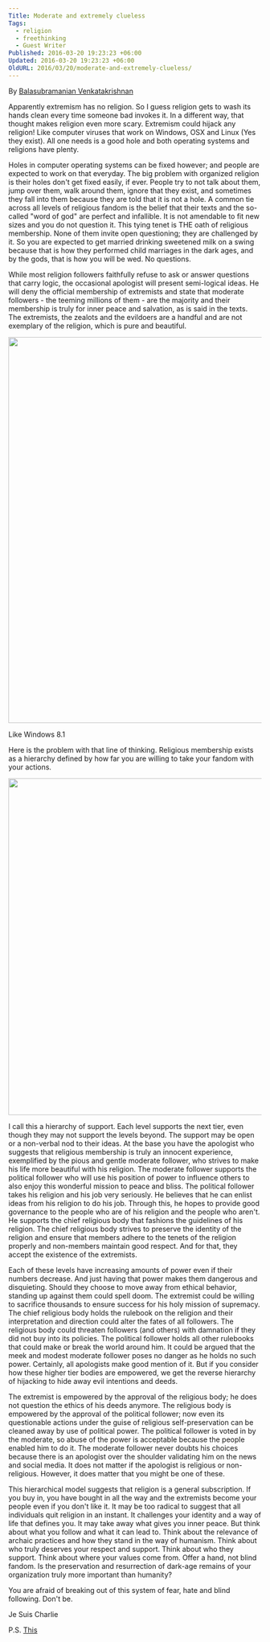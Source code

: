 ```yaml
---
Title: Moderate and extremely clueless
Tags:
  - religion
  - freethinking
  - Guest Writer
Published: 2016-03-20 19:23:23 +06:00
Updated: 2016-03-20 19:23:23 +06:00
OldURL: 2016/03/20/moderate-and-extremely-clueless/
---
```


By <a href="https://www.balavenkats.com/2015/01/moderate-and-extremely-clueless.html">Balasubramanian Venkatakrishnan</a>

Apparently extremism has no religion. So I guess religion gets to wash its hands clean every time someone bad invokes it. In a different way, that thought makes religion even more scary. Extremism could hijack any religion! Like computer viruses that work on Windows, OSX and Linux (Yes they exist). All one needs is a good hole and both operating systems and religions have plenty. 

Holes in computer operating systems can be fixed however; and people are expected to work on that everyday. The big problem with organized religion is their holes don't get fixed easily, if ever. People try to not talk about them, jump over them, walk around them, ignore that they exist, and sometimes they fall into them because they are told that it is not a hole. A common tie across all levels of religious fandom is the belief that their texts and the so-called "word of god" are perfect and infallible. It is not amendable to fit new sizes and you do not question it. This tying tenet is THE oath of religious membership. None of them invite open questioning; they are challenged by it. So you are expected to get married drinking sweetened milk on a swing because that is how they performed child marriages in the dark ages, and by the gods, that is how you will be wed. No questions. 

While most religion followers faithfully refuse to ask or answer questions that carry logic, the occasional apologist will present semi-logical ideas. He will deny the official membership of extremists and state that moderate followers - the teeming millions of them - are the majority and their membership is truly for inner peace and salvation, as is said in the texts. The extremists, the zealots and the evildoers are a handful and are not exemplary of the religion, which is pure and beautiful.

<img src="https://4.bp.blogspot.com/-yjzlkQ4Mvvs/VK6eXn1SWuI/AAAAAAACMUo/FuSvl5uxZBk/s1600/fixedbyvonnie-windows-8-blue-screen-of-death-irq.png" width="1024" height="768" class="alignnone" />

Like Windows 8.1

Here is the problem with that line of thinking. Religious membership exists as a hierarchy defined by how far you are willing to take your fandom with your actions. 

<img src="https://4.bp.blogspot.com/-ufx9-4g-FVM/VK7MrmcAwEI/AAAAAAACMVM/VJFUB9dK7sc/s1600/Presentation2.png" width="1529" height="670" class="alignnone" />

I call this a hierarchy of support. Each level supports the next tier, even though they may not support the levels beyond. The support may be open or a non-verbal nod to their ideas. At the base you have the apologist who suggests that religious membership is truly an innocent experience, exemplified by the pious and gentle moderate follower, who strives to make his life more beautiful with his religion. The moderate follower supports the political follower who will use his position of power to influence others to also enjoy this wonderful mission to peace and bliss. The political follower takes his religion and his job very seriously. He believes that he can enlist ideas from his religion to do his job. Through this, he hopes to provide good governance to the people who are of his religion and the people who aren't. He supports the chief religious body that fashions the guidelines of his religion. The chief religious body strives to preserve the identity of the religion and ensure that members adhere to the tenets of the religion properly and non-members maintain good respect. And for that, they accept the existence of the extremists.      

Each of these levels have increasing amounts of power even if their numbers decrease. And just having that power makes them dangerous and disquieting. Should they choose to move away from ethical behavior, standing up against them could spell doom. The extremist could be willing to sacrifice thousands to ensure success for his holy mission of supremacy. The chief religious body holds the rulebook on the religion and their interpretation and direction could alter the fates of all followers. The religious body could threaten followers (and others) with damnation if they did not buy into its policies. The political follower holds all other rulebooks that could make or break the world around him. It could be argued that the meek and modest moderate follower poses no danger as he holds no such power. Certainly, all apologists make good mention of it. But if you consider how these higher tier bodies are empowered, we get the reverse hierarchy of hijacking to hide away evil intentions and deeds. 

The extremist is empowered by the approval of the religious body; he does not question the ethics of his deeds anymore. The religious body is empowered by the approval of the political follower; now even its questionable actions under the guise of religious self-preservation can be cleaned away by use of political power. The political follower is voted in by the moderate, so abuse of the power is acceptable because the people enabled him to do it. The moderate follower never doubts his choices because there is an apologist over the shoulder validating him on the news and social media. It does not matter if the apologist is religious or non-religious. However, it does matter that you might be one of these.

This hierarchical model suggests that religion is a general subscription. If you buy in, you have bought in all the way and the extremists become your people even if you don't like it. It may be too radical to suggest that all individuals quit religion in an instant. It challenges your identity and a way of life that defines you. It may take away what gives you inner peace. But think about what you follow and what it can lead to. Think about the relevance of archaic practices and how they stand in the way of humanism. Think about who truly deserves your respect and support. Think about who they support. Think about where your values come from. Offer a hand, not blind fandom. Is the preservation and resurrection of dark-age remains of your organization truly more important than humanity?

 You are afraid of breaking out of this system of fear, hate and blind following. Don't be. 

Je Suis Charlie

P.S. <a href="https://theoatmeal.com/comics/religion">This</a>

